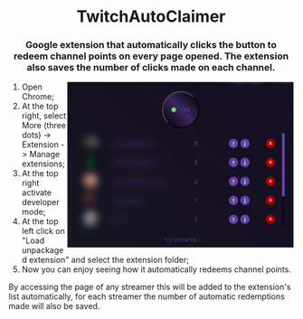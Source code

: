 <h1 align="center">TwitchAutoClaimer</h1>
<h3 align="center">Google extension that automatically clicks the button to redeem channel points on every page opened. The extension also saves the number of clicks made on each channel.</h3>
<img align="right" alt="coding" width="400" src="https://github.com/LorenzoA98/TwitchAutoCLaimer/blob/main/screenshot.png">

1. Open Chrome;
2. At the top right, select More (three dots) -> Extension -> Manage extensions;
3. At the top right activate developer mode;
4. At the top left click on "Load unpackaged extension" and select the extension folder;
5. Now you can enjoy seeing how it automatically redeems channel points.

By accessing the page of any streamer this will be added to the extension's list automatically, for each streamer the number of automatic redemptions made will also be saved.
